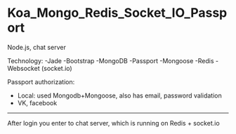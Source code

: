 # Koa_Mongo_Redis_Socket_IO_Passport


Node.js, chat server

Technology:
-Jade
-Bootstrap
-MongoDB
-Passport
-Mongoose
-Redis
-Websocket (socket.io)


Passport authorization: 
- Local:
 used Mongodb+Mongoose, also has email, password validation
- VK, facebook
*********

After login you enter to chat server, which is running on Redis + socket.io
